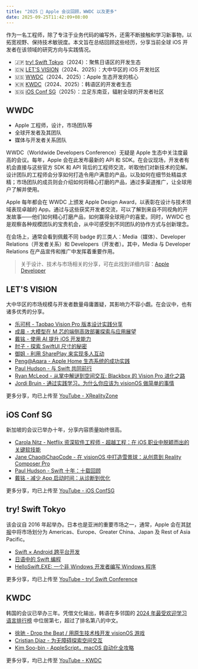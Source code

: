 ```yaml
---
title: "2025  Apple 会议回顾，WWDC 以及更多"
date: 2025-09-25T11:42:09+08:00
---
```


作为一名工程师，除了专注于业务代码的编写外，还需不断接触和学习新事物，以拓宽视野、保持技术敏锐度。本文旨在总结回顾这些经历，分享当前全球 iOS 开发者在该领域的研究方向与实践情况。

* 🇯🇵 [try! Swift Tokyo](https://tryswift.jp)（2024）：聚焦日语区的开发生态  
* 🇨🇳 [LET'S VISION](https://letsvision.swiftgg.team)（2024、2025）：大中华区的 iOS 开发社区  
* 🇺🇸 [WWDC](https://developer.apple.com/wwdc/)（2024、2025）：Apple 生态开发的核心
* 🇰🇷 [KWDC](https://kwdc.dev)（2024、2025）：韩语区的开发者生态
* 🇸🇬 [iOS Conf SG](https://www.iosconf.sg)（2025）：立足东南亚，辐射全球的开发者社区

## WWDC

* Apple 工程师，设计，市场团队等
* 全球开发者及其团队
* 媒体与开发者关系团队

WWDC（Worldwide Developers Conference）无疑是 Apple 生态中关注度最高的会议。每年，Apple 会在此发布最新的 API 和 SDK。在会议现场，开发者有机会直接与这些官方 SDK 和 API 背后的工程师交流，听取他们对新技术的见解。设计团队的工程师会分享如何打造令用户满意的产品，以及如何在细节处精益求精；市场团队的成员则会介绍如何将精心打磨的产品，通过多渠道推广，让全球用户了解并使用。

Apple 每年都会在 WWDC 上颁发 Apple Design Award，以表彰在设计与技术领域表现卓越的 App。通过与这些获奖开发者交流，可以了解到来自不同视角的开发故事——他们如何精心打磨产品，如何赢得全球用户的喜爱。同时，WWDC 也是观察各种规模团队的宝贵机会，从中可感受到不同团队的协作方式与创新理念。

在会场上，通常会看到佩戴不同 badge 的三类人：Media（媒体）、Developer Relations（开发者关系）和 Developers（开发者）。其中，Media 与 Developer Relations 在产品宣传和推广中发挥着重要作用。

> 关于设计、技术与市场相关的分享，可在此找到详细内容：[Apple Developer](https://developer.apple.com)

## LET'S VISION

大中华区的市场规模与开发者数量毋庸置疑，其影响力不容小觑。在会议中，也有诸多优秀的分享。

* [乐可柯 - Taobao Vision Pro 版本设计实践分享](https://www.bilibili.com/video/BV1UXEDz9EMx/)
* [成晨 - 大模型在 M 芯的端侧高效部署探索与应用展望](https://www.bilibili.com/video/BV1EjJNz1EEd/)
* [戴铭 - 使用 AI 提升 iOS 开发能力](https://www.bilibili.com/video/BV18aJqzRE7X/)
* [肘子 - 探索 SwiftUI 尺寸的秘密](https://www.bilibili.com/video/BV1HSJqzVEdj/)
* [御姐 - 利用 SharePlay 来实现多人互动](https://www.youtube.com/watch?v=pMdFoiLME5Q)
* [Peng@Aqara - Apple Home 生态系统的成功实践](https://www.bilibili.com/video/BV1ndJtz7E6c/)
* [Paul Hudson - 与 Swift 共同前行](https://www.bilibili.com/video/BV1H9JtzUE3P/)
* [Ryan McLeod - 从掌中解谜到空间交互: Blackbox 的 Vision Pro 进化之路](https://www.youtube.com/watch?v=i0YvE8Gn4q8)
* [Jordi Bruin - 通过实践学习，为什么你应该为 visionOS 做简单的事情](https://www.youtube.com/watch?v=cvjAzMFMnvc)

更多分享，均已上传至 [YouTube - XRealityZone](https://www.youtube.com/@XRealityZone/)

## iOS Conf SG

新加坡的会议已举办十年，分享内容质量始终很高。

* [Carola Nitz - Netflix 资深软件工程师 - 超越工程：在 iOS 职业中脱颖而出的关键软技能](https://www.youtube.com/watch?v=YcTHHjk1IOs)
* [Jane Chao@ChaoCode - 在 visionOS 中打造雪景球：从创意到 Reality Composer Pro](https://www.youtube.com/watch?v=8TFKBjLnlCo)
* [Paul Hudson - Swift 十年：十载回顾](https://www.youtube.com/watch?v=cHiU-n6fZQ8)
* [戴铭 - 减少 App 启动时间：从诊断到优化](https://www.youtube.com/watch?v=-c2EwHX50ko)

更多分享，均已上传至 [YouTube - iOS ConfSG](https://www.youtube.com/@iOSConfSG)

## try! Swift Tokyo

该会议自 2016 年起举办。日本也是亚洲的重要市场之一，通常，Apple 会在其[财报](https://investor.apple.com/investor-relations/)中将市场划分为 Americas、Europe、Greater China、Japan 及 Rest of Asia Pacific。

* [Swift × Android 跨平台开发](https://www.youtube.com/watch?v=FtO6ocYGnwc)
* [日语中的 Swift 编程](https://www.youtube.com/watch?v=uVgxJpSvp-I)
* [HelloSwift.EXE: 一个非 Windows 开发者编写 Windows 程序](https://www.youtube.com/watch?v=mfQ_0ZXYlJI)

更多分享，均已上传至 [YouTube - try! Swift Conference](https://www.youtube.com/@trySwiftConference/)

## KWDC

韩国的会议已举办三年。凭借文化输出，韩语在多邻国的 [2024 年最受欢迎学习语言排行榜](https://blog.duolingo.com/2024-duolingo-language-report/) 中位居第七，超过了排名第八的中文。

* [徐驰 - Drop the Beat / 用原生技术栈开发 visionOS 游戏](https://www.youtube.com/watch?v=faIEymYzmlg)
* [Cristian Díaz - 为无障碍探索空间交互](https://www.youtube.com/watch?v=Hkvsajxzye4)
* [Kim Soo-bin - AppleScript，macOS 自动化全攻略](https://www.youtube.com/watch?v=ypn5pA0zDpY)

更多分享，均已上传至 [YouTube - KWDC](https://www.youtube.com/@hellokwdc)